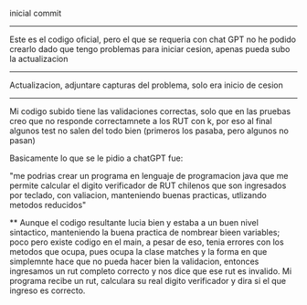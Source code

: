 inicial commit
******
Este es el codigo oficial, pero el que se requeria con chat GPT no he podido
crearlo dado que tengo problemas para iniciar cesion, apenas pueda subo la actualizacion
****
Actualizacion, adjuntare capturas del problema, solo era inicio de cesion
****
Mi codigo subido tiene las validaciones correctas, solo que en las pruebas creo que no responde correctamnete a los RUT con k, por eso al final algunos test no salen del todo bien (primeros los pasaba, pero algunos no pasan)

Basicamente lo que se le pidio a chatGPT fue:

"me podrias crear un programa en lenguaje de programacion java que me permite calcular el digito verificador de RUT chilenos que son ingresados por teclado, con valiacion, manteniendo buenas practicas, utlizando metodos reducidos"

**
Aunque el codigo resultante lucia bien y estaba a un buen nivel sintactico, manteniendo la buena practica de nombrear bieen variables; poco pero existe codigo en el main, a pesar de eso, tenia errores con los metodos que ocupa, pues ocupa la clase matches y la forma en que simplemnte hace que no pueda hacer bien la validacion, entonces ingresamos un rut completo correcto y nos dice que ese rut es invalido.
Mi programa recibe un rut, calculara su real digito verificador y dira si el que ingreso es correcto.
